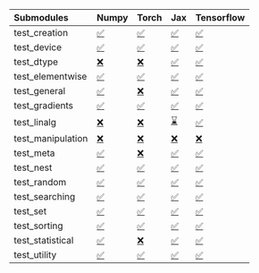 | Submodules        | Numpy                                                                                                                           | Torch                                                                                                                           | Jax                                                                                                                             | Tensorflow                                                                                                                      |
|:------------------|:--------------------------------------------------------------------------------------------------------------------------------|:--------------------------------------------------------------------------------------------------------------------------------|:--------------------------------------------------------------------------------------------------------------------------------|:--------------------------------------------------------------------------------------------------------------------------------|
| test_creation     | <a href="https://github.com/unifyai/ivy/runs/7969960667?check_suite_focus=true" rel="noopener noreferrer" target="_blank">✅</a> | <a href="https://github.com/unifyai/ivy/runs/7969963442?check_suite_focus=true" rel="noopener noreferrer" target="_blank">✅</a> | <a href="https://github.com/unifyai/ivy/runs/7969966267?check_suite_focus=true" rel="noopener noreferrer" target="_blank">✅</a> | <a href="https://github.com/unifyai/ivy/runs/7969968617?check_suite_focus=true" rel="noopener noreferrer" target="_blank">✅</a> |
| test_device       | <a href="https://github.com/unifyai/ivy/runs/7969960803?check_suite_focus=true" rel="noopener noreferrer" target="_blank">✅</a> | <a href="https://github.com/unifyai/ivy/runs/7969963594?check_suite_focus=true" rel="noopener noreferrer" target="_blank">✅</a> | <a href="https://github.com/unifyai/ivy/runs/7969966432?check_suite_focus=true" rel="noopener noreferrer" target="_blank">✅</a> | <a href="https://github.com/unifyai/ivy/runs/7969968757?check_suite_focus=true" rel="noopener noreferrer" target="_blank">✅</a> |
| test_dtype        | <a href="https://github.com/unifyai/ivy/runs/7969961002?check_suite_focus=true" rel="noopener noreferrer" target="_blank">❌</a> | <a href="https://github.com/unifyai/ivy/runs/7969963744?check_suite_focus=true" rel="noopener noreferrer" target="_blank">❌</a> | <a href="https://github.com/unifyai/ivy/runs/7969966566?check_suite_focus=true" rel="noopener noreferrer" target="_blank">✅</a> | <a href="https://github.com/unifyai/ivy/runs/7969968895?check_suite_focus=true" rel="noopener noreferrer" target="_blank">✅</a> |
| test_elementwise  | <a href="https://github.com/unifyai/ivy/runs/7969961164?check_suite_focus=true" rel="noopener noreferrer" target="_blank">✅</a> | <a href="https://github.com/unifyai/ivy/runs/7969963908?check_suite_focus=true" rel="noopener noreferrer" target="_blank">✅</a> | <a href="https://github.com/unifyai/ivy/runs/7969966713?check_suite_focus=true" rel="noopener noreferrer" target="_blank">✅</a> | <a href="https://github.com/unifyai/ivy/runs/7969969015?check_suite_focus=true" rel="noopener noreferrer" target="_blank">✅</a> |
| test_general      | <a href="https://github.com/unifyai/ivy/runs/7969961348?check_suite_focus=true" rel="noopener noreferrer" target="_blank">✅</a> | <a href="https://github.com/unifyai/ivy/runs/7969964109?check_suite_focus=true" rel="noopener noreferrer" target="_blank">❌</a> | <a href="https://github.com/unifyai/ivy/runs/7969966843?check_suite_focus=true" rel="noopener noreferrer" target="_blank">✅</a> | <a href="https://github.com/unifyai/ivy/runs/7969969141?check_suite_focus=true" rel="noopener noreferrer" target="_blank">✅</a> |
| test_gradients    | <a href="https://github.com/unifyai/ivy/runs/7969961498?check_suite_focus=true" rel="noopener noreferrer" target="_blank">✅</a> | <a href="https://github.com/unifyai/ivy/runs/7969964292?check_suite_focus=true" rel="noopener noreferrer" target="_blank">✅</a> | <a href="https://github.com/unifyai/ivy/runs/7969966990?check_suite_focus=true" rel="noopener noreferrer" target="_blank">✅</a> | <a href="https://github.com/unifyai/ivy/runs/7969969259?check_suite_focus=true" rel="noopener noreferrer" target="_blank">✅</a> |
| test_linalg       | <a href="https://github.com/unifyai/ivy/runs/7969961702?check_suite_focus=true" rel="noopener noreferrer" target="_blank">❌</a> | <a href="https://github.com/unifyai/ivy/runs/7969964462?check_suite_focus=true" rel="noopener noreferrer" target="_blank">❌</a> | <a href="https://github.com/unifyai/ivy/runs/7969967112?check_suite_focus=true" rel="noopener noreferrer" target="_blank">⌛</a> | <a href="https://github.com/unifyai/ivy/runs/7969969362?check_suite_focus=true" rel="noopener noreferrer" target="_blank">✅</a> |
| test_manipulation | <a href="https://github.com/unifyai/ivy/runs/7969961856?check_suite_focus=true" rel="noopener noreferrer" target="_blank">❌</a> | <a href="https://github.com/unifyai/ivy/runs/7969964643?check_suite_focus=true" rel="noopener noreferrer" target="_blank">❌</a> | <a href="https://github.com/unifyai/ivy/runs/7969967257?check_suite_focus=true" rel="noopener noreferrer" target="_blank">❌</a> | <a href="https://github.com/unifyai/ivy/runs/7969969479?check_suite_focus=true" rel="noopener noreferrer" target="_blank">❌</a> |
| test_meta         | <a href="https://github.com/unifyai/ivy/runs/7969962014?check_suite_focus=true" rel="noopener noreferrer" target="_blank">✅</a> | <a href="https://github.com/unifyai/ivy/runs/7969964823?check_suite_focus=true" rel="noopener noreferrer" target="_blank">❌</a> | <a href="https://github.com/unifyai/ivy/runs/7969967387?check_suite_focus=true" rel="noopener noreferrer" target="_blank">✅</a> | <a href="https://github.com/unifyai/ivy/runs/7969969599?check_suite_focus=true" rel="noopener noreferrer" target="_blank">✅</a> |
| test_nest         | <a href="https://github.com/unifyai/ivy/runs/7969962142?check_suite_focus=true" rel="noopener noreferrer" target="_blank">✅</a> | <a href="https://github.com/unifyai/ivy/runs/7969964984?check_suite_focus=true" rel="noopener noreferrer" target="_blank">✅</a> | <a href="https://github.com/unifyai/ivy/runs/7969967539?check_suite_focus=true" rel="noopener noreferrer" target="_blank">✅</a> | <a href="https://github.com/unifyai/ivy/runs/7969969731?check_suite_focus=true" rel="noopener noreferrer" target="_blank">✅</a> |
| test_random       | <a href="https://github.com/unifyai/ivy/runs/7969962426?check_suite_focus=true" rel="noopener noreferrer" target="_blank">✅</a> | <a href="https://github.com/unifyai/ivy/runs/7969965130?check_suite_focus=true" rel="noopener noreferrer" target="_blank">✅</a> | <a href="https://github.com/unifyai/ivy/runs/7969967691?check_suite_focus=true" rel="noopener noreferrer" target="_blank">✅</a> | <a href="https://github.com/unifyai/ivy/runs/7969969941?check_suite_focus=true" rel="noopener noreferrer" target="_blank">✅</a> |
| test_searching    | <a href="https://github.com/unifyai/ivy/runs/7969962612?check_suite_focus=true" rel="noopener noreferrer" target="_blank">✅</a> | <a href="https://github.com/unifyai/ivy/runs/7969965300?check_suite_focus=true" rel="noopener noreferrer" target="_blank">✅</a> | <a href="https://github.com/unifyai/ivy/runs/7969967875?check_suite_focus=true" rel="noopener noreferrer" target="_blank">✅</a> | <a href="https://github.com/unifyai/ivy/runs/7969970077?check_suite_focus=true" rel="noopener noreferrer" target="_blank">✅</a> |
| test_set          | <a href="https://github.com/unifyai/ivy/runs/7969962765?check_suite_focus=true" rel="noopener noreferrer" target="_blank">✅</a> | <a href="https://github.com/unifyai/ivy/runs/7969965505?check_suite_focus=true" rel="noopener noreferrer" target="_blank">✅</a> | <a href="https://github.com/unifyai/ivy/runs/7969968022?check_suite_focus=true" rel="noopener noreferrer" target="_blank">✅</a> | <a href="https://github.com/unifyai/ivy/runs/7969970224?check_suite_focus=true" rel="noopener noreferrer" target="_blank">✅</a> |
| test_sorting      | <a href="https://github.com/unifyai/ivy/runs/7969962919?check_suite_focus=true" rel="noopener noreferrer" target="_blank">✅</a> | <a href="https://github.com/unifyai/ivy/runs/7969965715?check_suite_focus=true" rel="noopener noreferrer" target="_blank">✅</a> | <a href="https://github.com/unifyai/ivy/runs/7969968164?check_suite_focus=true" rel="noopener noreferrer" target="_blank">✅</a> | <a href="https://github.com/unifyai/ivy/runs/7969970367?check_suite_focus=true" rel="noopener noreferrer" target="_blank">✅</a> |
| test_statistical  | <a href="https://github.com/unifyai/ivy/runs/7969963095?check_suite_focus=true" rel="noopener noreferrer" target="_blank">✅</a> | <a href="https://github.com/unifyai/ivy/runs/7969965896?check_suite_focus=true" rel="noopener noreferrer" target="_blank">❌</a> | <a href="https://github.com/unifyai/ivy/runs/7969968334?check_suite_focus=true" rel="noopener noreferrer" target="_blank">✅</a> | <a href="https://github.com/unifyai/ivy/runs/7969970509?check_suite_focus=true" rel="noopener noreferrer" target="_blank">✅</a> |
| test_utility      | <a href="https://github.com/unifyai/ivy/runs/7969963252?check_suite_focus=true" rel="noopener noreferrer" target="_blank">✅</a> | <a href="https://github.com/unifyai/ivy/runs/7969966101?check_suite_focus=true" rel="noopener noreferrer" target="_blank">✅</a> | <a href="https://github.com/unifyai/ivy/runs/7969968470?check_suite_focus=true" rel="noopener noreferrer" target="_blank">✅</a> | <a href="https://github.com/unifyai/ivy/runs/7969970660?check_suite_focus=true" rel="noopener noreferrer" target="_blank">✅</a> |